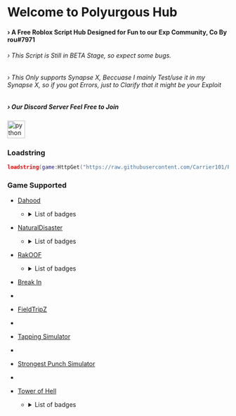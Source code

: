<h1 align="left">Welcome to Polyurgous Hub</h1>
<h4 align="left">› A Free Roblox Script Hub Designed for Fun to our Exp Community, 
  Co By rou#7971 
</h4>

<h6 align="left">› This Script is Still in BETA Stage, so expect some bugs. </h6>
<h6 align="left">› This Only supports Synapse X, Beccuase I mainly Test/use it in my Synapse X, 
  so if you got Errors, just to Clarify that it might be your Exploit </h6>



<h5 align="left">› Our Discord Server Feel Free to Join </h5>
<p align="left"> <a href="https://www.roblox.com/games/8304191830/UPD-12-Anime-Adventures"target="_blank" rel="noreferrer"> <img src="https://i.redd.it/xj5t9wl6fs721.png" alt="python"width="40" height="40"/> </a> </p>

### Loadstring
```lua
loadstring(game:HttpGet("https://raw.githubusercontent.com/Carrier101/Polyurgous/main/Hub"))();
```



### Game Supported
- [Dahood](https://www.roblox.com/games/2788229376/)
  - <details> <summary>List of badges</summary>
     - Artificial Intelligence and Bots
     - workjobs
   </details>
- [NaturalDisaster](https://www.roblox.com/games/189707/)
  - <details> <summary>List of badges</summary>
     - Artificial Intelligence and Bots
     - workjobs
   </details>
- [RakOOF](https://www.roblox.com/games/6053107323/)
  - <details> <summary>List of badges</summary>
     - Artificial Intelligence and Bots
     - workjobs
   </details>
- [Break In](https://www.roblox.com/games/4620170611/)
- 
- [FieldTripZ](https://www.roblox.com/games/5096191125/)
- 
- [Tapping Simulator](https://www.roblox.com/games/2788229376/)
- 
- [Strongest Punch Simulator](https://www.roblox.com/games/6875469709/)
- 
- [Tower of Hell](https://www.roblox.com/games/6875469709/)

  - <details> <summary>List of badges</summary>
     - [Artificial Intelligence and Bots](#-artificial-intelligence-and-bots)
     - [Work/Jobs](#workjobs)
   </details>
